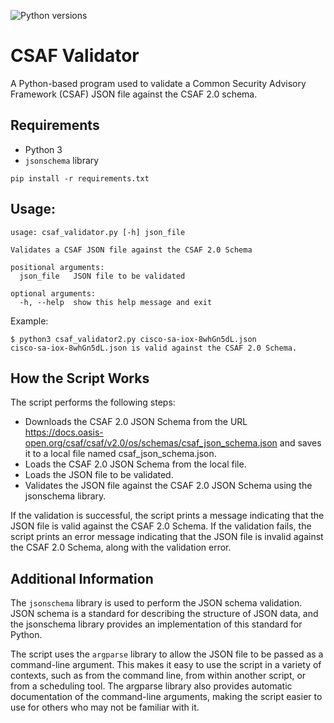![Python versions](https://img.shields.io/pypi/pyversions/danger-python)

# CSAF Validator
A Python-based program used to validate a Common Security Advisory Framework (CSAF) JSON file against the CSAF 2.0 schema.

## Requirements
- Python 3
- `jsonschema` library

```
pip install -r requirements.txt
```

## Usage:

```
usage: csaf_validator.py [-h] json_file

Validates a CSAF JSON file against the CSAF 2.0 Schema

positional arguments:
  json_file   JSON file to be validated

optional arguments:
  -h, --help  show this help message and exit
  ```
  
 Example:
 
 ```
 $ python3 csaf_validator2.py cisco-sa-iox-8whGn5dL.json
 cisco-sa-iox-8whGn5dL.json is valid against the CSAF 2.0 Schema.
 ```

## How the Script Works
The script performs the following steps:

- Downloads the CSAF 2.0 JSON Schema from the URL https://docs.oasis-open.org/csaf/csaf/v2.0/os/schemas/csaf_json_schema.json and saves it to a local file named csaf_json_schema.json.
- Loads the CSAF 2.0 JSON Schema from the local file.
- Loads the JSON file to be validated.
- Validates the JSON file against the CSAF 2.0 JSON Schema using the jsonschema library.

If the validation is successful, the script prints a message indicating that the JSON file is valid against the CSAF 2.0 Schema. If the validation fails, the script prints an error message indicating that the JSON file is invalid against the CSAF 2.0 Schema, along with the validation error.

## Additional Information
The `jsonschema` library is used to perform the JSON schema validation. JSON schema is a standard for describing the structure of JSON data, and the jsonschema library provides an implementation of this standard for Python.

The script uses the `argparse` library to allow the JSON file to be passed as a command-line argument. This makes it easy to use the script in a variety of contexts, such as from the command line, from within another script, or from a scheduling tool. The argparse library also provides automatic documentation of the command-line arguments, making the script easier to use for others who may not be familiar with it.